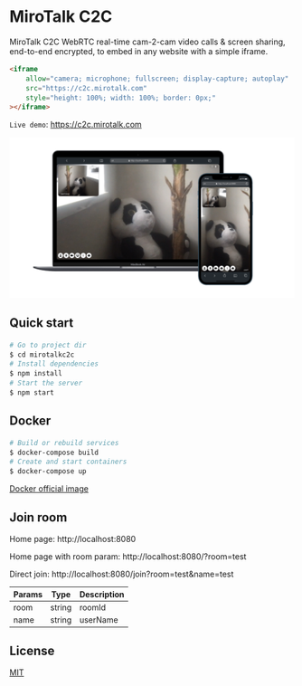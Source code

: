 # MiroTalk C2C

MiroTalk C2C WebRTC real-time cam-2-cam video calls & screen sharing, end-to-end encrypted, to embed in any website with a simple iframe.

```html
<iframe
    allow="camera; microphone; fullscreen; display-capture; autoplay"
    src="https://c2c.mirotalk.com"
    style="height: 100%; width: 100%; border: 0px;"
></iframe>
```

`Live demo`: https://c2c.mirotalk.com

![mirotalkc2c](./frontend/images/ui.png)

## Quick start

```bash
# Go to project dir
$ cd mirotalkc2c
# Install dependencies
$ npm install
# Start the server
$ npm start
```

## Docker

```bash
# Build or rebuild services
$ docker-compose build
# Create and start containers
$ docker-compose up
```

[Docker official image](https://hub.docker.com/r/mirotalk/c2c)

## Join room

Home page: http://localhost:8080

Home page with room param: http://localhost:8080/?room=test

Direct join: http://localhost:8080/join?room=test&name=test

| Params | Type   | Description |
| ------ | ------ | ----------- |
| room   | string | roomId      |
| name   | string | userName    |

## License

[MIT](./LICENSE)
